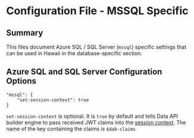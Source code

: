# Configuration File - MSSQL Specific

## Summary

This files document Azure SQL / SQL Server (`mssql`) specific settings that can be used in Hawaii in the database-specific section.

## Azure SQL and SQL Server Configuration Options

```
"mssql": {
    "set-session-context": true
}
```

`set-session-context` is optional. It is `true` by default and tells Data API builder engine to pass received JWT claims into the [session context](https://docs.microsoft.com/en-us/sql/t-sql/functions/session-context-transact-sql?view=sql-server-ver15). The name of the key containing the claims is `$dab-claims`
